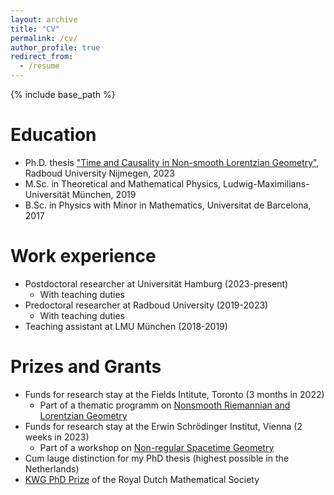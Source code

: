 ```yaml
---
layout: archive
title: "CV"
permalink: /cv/
author_profile: true
redirect_from:
  - /resume
---
```


{% include base_path %}

Education
======
* Ph.D. thesis ["Time and Causality in Non-smooth Lorentzian Geometry"](https://hdl.handle.net/2066/295781), Radboud University Nijmegen, 2023
* M.Sc. in Theoretical and Mathematical Physics, Ludwig-Maximilians-Universität München, 2019
* B.Sc. in Physics with Minor in Mathematics, Universitat de Barcelona, 2017

Work experience
======
* Postdoctoral researcher at Universität Hamburg (2023-present)
    * With teaching duties
* Predoctoral researcher at Radboud University (2019-2023)
    * With teaching duties
* Teaching assistant at LMU München (2018-2019)

Prizes and Grants
======
* Funds for research stay at the Fields Intitute, Toronto (3 months in 2022)
    * Part of a thematic programm on [Nonsmooth Riemannian and Lorentzian Geometry](http://www.fields.utoronto.ca/activities/22-23/nonsmooth)
* Funds for research stay at the Erwin Schrödinger Institut, Vienna (2 weeks in 2023)
    * Part of a workshop on [Non-regular Spacetime Geometry](https://www.esi.ac.at/events/e460/)
* Cum lauge distinction for my PhD thesis (highest possible in the Netherlands)
* [KWG PhD Prize](https://www.wiskgenoot.nl/index.php?page=88&sid=2) of the Royal Dutch Mathematical Society
